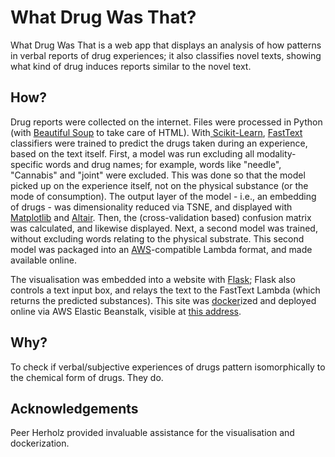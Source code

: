 # What Drug Was That?

What Drug Was That is a web app that displays an analysis of how patterns in verbal reports of drug experiences; it also classifies novel texts, showing what kind of drug induces reports similar to the novel text.

## How?

Drug reports were collected on the internet. Files were processed in Python (with [Beautiful Soup](https://www.crummy.com/software/BeautifulSoup/bs4/doc/) to take care of HTML). With[ Scikit-Learn](https://github.com/scikit-learn/scikit-learn), [FastText](http://fasttext.cc/) classifiers were trained to predict the drugs taken during an experience, based on the text itself. First, a model was run excluding all modality-specific words and drug names; for example, words like "needle", "Cannabis" and "joint" were excluded. This was done so that the model picked up on the experience itself, not on the physical substance (or the mode of consumption). The output layer of the model - i.e., an embedding of drugs - was dimensionality reduced via TSNE, and displayed with [Matplotlib](matplotlib.org) and [Altair](https://altair-viz.github.io). Then, the (cross-validation based) confusion matrix was calculated, and likewise displayed.
Next, a second model was trained, without excluding words relating to the physical substrate. This second model was packaged into an [AWS](aws.amazon.com)-compatible Lambda format, and made available online.

The visualisation was embedded into a website with [Flask](http://flask.pocoo.org/); Flask also controls a text input box, and relays the text to the FastText Lambda (which returns the predicted substances). This site was [docker](https://www.docker.com)ized and deployed online via AWS Elastic Beanstalk, visible at [this address](http://whatdrugwasthat.eu-central-1.elasticbeanstalk.com).

## Why?

To check if verbal/subjective experiences of drugs pattern isomorphically to the chemical form of drugs. They do.

## Acknowledgements

Peer Herholz provided invaluable assistance for the visualisation and dockerization.
